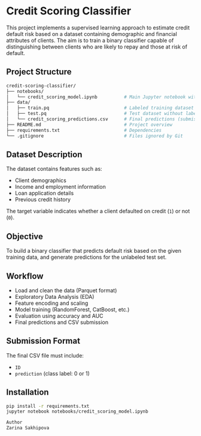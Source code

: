 # Credit Scoring Classifier

This project implements a supervised learning approach to estimate credit default risk based on a dataset containing demographic and financial attributes of clients. The aim is to train a binary classifier capable of distinguishing between clients who are likely to repay and those at risk of default.

## Project Structure

```bash
credit-scoring-classifier/
├── notebooks/
│   └── credit_scoring_model.ipynb          # Main Jupyter notebook with Full ML pipeline
├── data/
│   ├── train.pq                            # Labeled training dataset
│   ├── test.pq                             # Test dataset without labels
│   └── credit_scoring_predictions.csv      # Final predictions (submission file)
├── README.md                               # Project overview
├── requirements.txt                        # Dependencies
└── .gitignore                              # Files ignored by Git
```

## Dataset Description

The dataset contains features such as:
- Client demographics
- Income and employment information
- Loan application details
- Previous credit history

The target variable indicates whether a client defaulted on credit (`1`) or not (`0`).

## Objective

To build a binary classifier that predicts default risk based on the given training data, and generate predictions for the unlabeled test set.

## Workflow

- Load and clean the data (Parquet format)
- Exploratory Data Analysis (EDA)
- Feature encoding and scaling
- Model training (RandomForest, CatBoost, etc.)
- Evaluation using accuracy and AUC
- Final predictions and CSV submission

## Submission Format

The final CSV file must include:
- `ID`
- `prediction` (class label: 0 or 1)


## Installation

```bash
pip install -r requirements.txt
jupyter notebook notebooks/credit_scoring_model.ipynb

Author
Zarina Sakhipova

